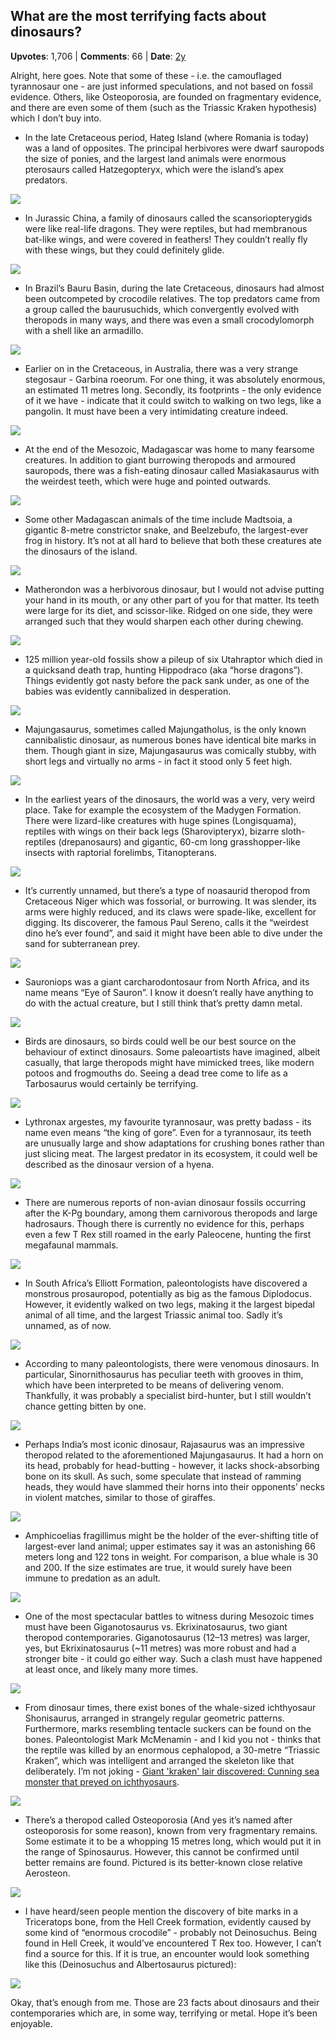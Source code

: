 ## What are the most terrifying facts about dinosaurs?
    
**Upvotes**: 1,706 | **Comments**: 66 | **Date**: [2y](https://www.quora.com/What-are-the-most-terrifying-facts-about-dinosaurs/answer/Gary-Meaney)

Alright, here goes. Note that some of these - i.e. the camouflaged tyrannosaur one - are just informed speculations, and not based on fossil evidence. Others, like Osteoporosia, are founded on fragmentary evidence, and there are even some of them (such as the Triassic Kraken hypothesis) which I don’t buy into.

*   In the late Cretaceous period, Hateg Island (where Romania is today) was a land of opposites. The principal herbivores were dwarf sauropods the size of ponies, and the largest land animals were enormous pterosaurs called Hatzegopteryx, which were the island’s apex predators.

![](https://qph.fs.quoracdn.net/main-qimg-748a455146014b6aff1fae1c0a0d4e7e-lq)

*   In Jurassic China, a family of dinosaurs called the scansoriopterygids were like real-life dragons. They were reptiles, but had membranous bat-like wings, and were covered in feathers! They couldn’t really fly with these wings, but they could definitely glide.

![](https://qph.fs.quoracdn.net/main-qimg-c1b2cea5fea6066af8f6d7d674bde904-lq)

*   In Brazil’s Bauru Basin, during the late Cretaceous, dinosaurs had almost been outcompeted by crocodile relatives. The top predators came from a group called the baurusuchids, which convergently evolved with theropods in many ways, and there was even a small crocodylomorph with a shell like an armadillo.

![](https://qph.fs.quoracdn.net/main-qimg-c43c4d66ac0459406bc8d757830bc080)

*   Earlier on in the Cretaceous, in Australia, there was a very strange stegosaur - Garbina roeorum. For one thing, it was absolutely enormous, an estimated 11 metres long. Secondly, its footprints - the only evidence of it we have - indicate that it could switch to walking on two legs, like a pangolin. It must have been a very intimidating creature indeed.

![](https://qph.fs.quoracdn.net/main-qimg-00f8c6ac5a30effabd8aaef86a4fbb09-lq)

*   At the end of the Mesozoic, Madagascar was home to many fearsome creatures. In addition to giant burrowing theropods and armoured sauropods, there was a fish-eating dinosaur called Masiakasaurus with the weirdest teeth, which were huge and pointed outwards.

![](https://qph.fs.quoracdn.net/main-qimg-99519838c426698bec5280995ccf308a.webp)

*   Some other Madagascan animals of the time include Madtsoia, a gigantic 8-metre constrictor snake, and Beelzebufo, the largest-ever frog in history. It’s not at all hard to believe that both these creatures ate the dinosaurs of the island.

![](https://qph.fs.quoracdn.net/main-qimg-41e946d0e78b24e1721f964be5e270d9-lq)

*   Matherondon was a herbivorous dinosaur, but I would not advise putting your hand in its mouth, or any other part of you for that matter. Its teeth were large for its diet, and scissor-like. Ridged on one side, they were arranged such that they would sharpen each other during chewing.

![](https://qph.fs.quoracdn.net/main-qimg-33a3716e72e71c28a1c4e45fdd81dfbe-lq)

*   125 million year-old fossils show a pileup of six Utahraptor which died in a quicksand death trap, hunting Hippodraco (aka “horse dragons”). Things evidently got nasty before the pack sank under, as one of the babies was evidently cannibalized in desperation.

![](https://qph.fs.quoracdn.net/main-qimg-36e965780a94d2779a7e6c7f2fa9c494-lq)

*   Majungasaurus, sometimes called Majungatholus, is the only known cannibalistic dinosaur, as numerous bones have identical bite marks in them. Though giant in size, Majungasaurus was comically stubby, with short legs and virtually no arms - in fact it stood only 5 feet high.

![](https://qph.fs.quoracdn.net/main-qimg-0b22f5af137e6c402c1e953ad095bb43-lq)

*   In the earliest years of the dinosaurs, the world was a very, very weird place. Take for example the ecosystem of the Madygen Formation. There were lizard-like creatures with huge spines (Longisquama), reptiles with wings on their back legs (Sharovipteryx), bizarre sloth-reptiles (drepanosaurs) and gigantic, 60-cm long grasshopper-like insects with raptorial forelimbs, Titanopterans.

![](https://qph.fs.quoracdn.net/main-qimg-8c731927a109cde981ef63ff0fd8a147-lq)

*   It’s currently unnamed, but there’s a type of noasaurid theropod from Cretaceous Niger which was fossorial, or burrowing. It was slender, its arms were highly reduced, and its claws were spade-like, excellent for digging. Its discoverer, the famous Paul Sereno, calls it the “weirdest dino he’s ever found”, and said it might have been able to dive under the sand for subterranean prey.

![](https://qph.fs.quoracdn.net/main-qimg-f5eb292ea0bcfebd5bc670c6238f038c-lq)

*   Sauroniops was a giant carcharodontosaur from North Africa, and its name means “Eye of Sauron”. I know it doesn’t really have anything to do with the actual creature, but I still think that’s pretty damn metal.

![](https://qph.fs.quoracdn.net/main-qimg-adf6fb5dcc2378dae9eb42c8e236856e-lq)

*   Birds are dinosaurs, so birds could well be our best source on the behaviour of extinct dinosaurs. Some paleoartists have imagined, albeit casually, that large theropods might have mimicked trees, like modern potoos and frogmouths do. Seeing a dead tree come to life as a Tarbosaurus would certainly be terrifying.

![](https://qph.fs.quoracdn.net/main-qimg-bf4de9f9d9dc5612cb22b9a12fbf0e53-lq)

*   Lythronax argestes, my favourite tyrannosaur, was pretty badass - its name even means “the king of gore”. Even for a tyrannosaur, its teeth are unusually large and show adaptations for crushing bones rather than just slicing meat. The largest predator in its ecosystem, it could well be described as the dinosaur version of a hyena.

![](https://qph.fs.quoracdn.net/main-qimg-60acf9ddf52b36a7831fc3e18fc228dc-lq)

*   There are numerous reports of non-avian dinosaur fossils occurring after the K-Pg boundary, among them carnivorous theropods and large hadrosaurs. Though there is currently no evidence for this, perhaps even a few T Rex still roamed in the early Paleocene, hunting the first megafaunal mammals.

![](https://qph.fs.quoracdn.net/main-qimg-28c99a7a128904e5f03d5e9fec356ec0-lq)

*   In South Africa’s Elliott Formation, paleontologists have discovered a monstrous prosauropod, potentially as big as the famous Diplodocus. However, it evidently walked on two legs, making it the largest bipedal animal of all time, and the largest Triassic animal too. Sadly it’s unnamed, as of now.

![](https://qph.fs.quoracdn.net/main-qimg-3e84d0e09361dfa304acce58303974ce-lq)

*   According to many paleontologists, there were venomous dinosaurs. In particular, Sinornithosaurus has peculiar teeth with grooves in thim, which have been interpreted to be means of delivering venom. Thankfully, it was probably a specialist bird-hunter, but I still wouldn’t chance getting bitten by one.

![](https://qph.fs.quoracdn.net/main-qimg-165a06ed8bf04be318d8456304f3f1c7-lq)

*   Perhaps India’s most iconic dinosaur, Rajasaurus was an impressive theropod related to the aforementioned Majungasaurus. It had a horn on its head, probably for head-butting - however, it lacks shock-absorbing bone on its skull. As such, some speculate that instead of ramming heads, they would have slammed their horns into their opponents’ necks in violent matches, similar to those of giraffes.

![](https://qph.fs.quoracdn.net/main-qimg-4ad41ba586a41f62b995972423320ac6-lq)

*   Amphicoelias fragillimus might be the holder of the ever-shifting title of largest-ever land animal; upper estimates say it was an astonishing 66 meters long and 122 tons in weight. For comparison, a blue whale is 30 and 200. If the size estimates are true, it would surely have been immune to predation as an adult.

![](https://qph.fs.quoracdn.net/main-qimg-6a4afc3ea09a4a43053dd8ca950d03bb-lq)

*   One of the most spectacular battles to witness during Mesozoic times must have been Giganotosaurus vs. Ekrixinatosaurus, two giant theropod contemporaries. Giganotosaurus (12–13 metres) was larger, yes, but Ekrixinatosaurus (~11 metres) was more robust and had a stronger bite - it could go either way. Such a clash must have happened at least once, and likely many more times.

![](https://qph.fs.quoracdn.net/main-qimg-d42bce5bc8f84f373daf1a27f6698caa-lq)

*   From dinosaur times, there exist bones of the whale-sized ichthyosaur Shonisaurus, arranged in strangely regular geometric patterns. Furthermore, marks resembling tentacle suckers can be found on the bones. Paleontologist Mark McMenamin - and I kid you not - thinks that the reptile was killed by an enormous cephalopod, a 30-metre “Triassic Kraken”, which was intelligent and arranged the skeleton like that deliberately. I’m not joking - [Giant 'kraken' lair discovered: Cunning sea monster that preyed on ichthyosaurs](https://www.sciencedaily.com/releases/2011/10/111010075530.htm "www.sciencedaily.com").

![](https://qph.fs.quoracdn.net/main-qimg-610ae25efdf80ad09c64ecad2fa5693e-pjlq)

*   There’s a theropod called Osteoporosia (And yes it’s named after osteoporosis for some reason), known from very fragmentary remains. Some estimate it to be a whopping 15 metres long, which would put it in the range of Spinosaurus. However, this cannot be confirmed until better remains are found. Pictured is its better-known close relative Aerosteon.

![](https://qph.fs.quoracdn.net/main-qimg-9c4cc25ffbb255dbe6187d49f5174c8a-lq)

*   I have heard/seen people mention the discovery of bite marks in a Triceratops bone, from the Hell Creek formation, evidently caused by some kind of “enormous crocodile” - probably not Deinosuchus. Being found in Hell Creek, it would’ve encountered T Rex too. However, I can’t find a source for this. If it is true, an encounter would look something like this (Deinosuchus and Albertosaurus pictured):

![](https://qph.fs.quoracdn.net/main-qimg-512ba4b81a029539b6919ed384880379-lq)

Okay, that’s enough from me. Those are 23 facts about dinosaurs and their contemporaries which are, in some way, terrifying or metal. Hope it’s been enjoyable.

